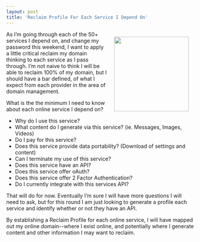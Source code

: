 ```yaml
---
layout: post
title: 'Reclaim Profile For Each Service I Depend On'
---
```

<p><img style="padding: 15px;" src="https://s3.amazonaws.com/kinlane-productions/bw-icons/bw-profile.png" alt="" width="200" align="right" /></p>
<p>As I&rsquo;m going through each of the 50+ services I depend on, and change my password this weekend, I want to apply a little critical reclaim my domain thinking to each service as I pass through. I&rsquo;m not naive to think I will be able to reclaim 100% of my domain, but I should have a bar defined, of what I expect from each provider in the area of domain management.</p>
<p>What is the the minimum I need to know about each online service I depend on?</p>
<ul class="mainlist">
<li>Why do I use this service?</li>
<li>What content do I generate via this service? (ie. Messages, Images, Videos)</li>
<li>Do I pay for this service?</li>
<li>Does this service provide data portability? (Download of settings and content)</li>
<li>Can I terminate my use of this service?</li>
<li>Does this service have an API?</li>
<li>Does this service offer oAuth?</li>
<li>Does this service offer 2 Factor Authentication?</li>
<li>Do I currently integrate with this services API?</li>
</ul>
<p>That will do for now. Eventually I&rsquo;m sure I will have more questions I will need to ask, but for this round I am just looking to generate a profile each service and identify whether or not they have an API.</p>
<p>By establishing a Reclaim Profile for each online service, I will have mapped out my online domain--where I exist online, and potentially where I generate content and other information I may want to reclaim.</p>